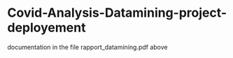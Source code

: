 # Covid-Analysis-Datamining-project-deployement
documentation in the file rapport_datamining.pdf above
